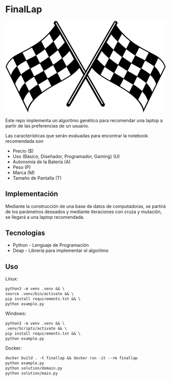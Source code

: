 # FinalLap
![Image of Final Lap](finallap.png)

Este repo implementa un algoritmo genético para recomendar una laptop a partir de las preferencias de un usuario.

Las características que serán evaluadas para encontrar la notebook recomendada son
- Precio ($)
- Uso (Básico, Diseñador, Programador, Gaming) (U)
- Autonomía de la Batería (A)
- Peso (P)
- Marca (M)
- Tamaño de Pantalla (T)

## Implementación

Mediante la construcción de una base de datos de computadoras,
se partirá de los parámetros deseados y mediante iteraciones con cruza y mutación, se llegará a una laptop recomendada.

## Tecnologías
- Python - Lenguaje de Programación
- Deap   - Librería para implementar el algoritmo

## Uso
Linux: 
```
python3 -m venv .venv && \
source .venv/bin/activate && \
pip install requirements.txt && \
python example.py
```
Windows: 
```
python3 -m venv .venv && \
.venv/Scripts/activate && \
pip install requirements.txt && \
python example.py
```
Docker:
```
docker build . -t finallap && docker run -it --rm finallap
python example.py
python solution/domain.py
python solution/main.py
```
